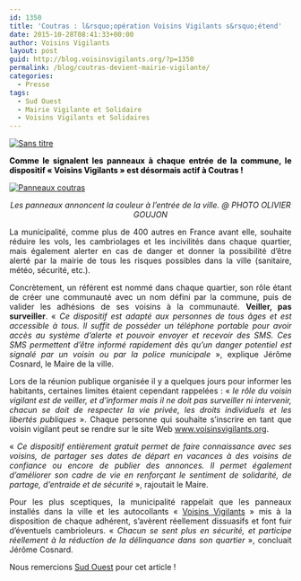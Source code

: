 ```yaml
---
id: 1350
title: 'Coutras : l&rsquo;opération Voisins Vigilants s&rsquo;étend'
date: 2015-10-28T08:41:33+00:00
author: Voisins Vigilants
layout: post
guid: http://blog.voisinsvigilants.org/?p=1350
permalink: /blog/coutras-devient-mairie-vigilante/
categories:
  - Presse
tags:
  - Sud Ouest
  - Mairie Vigilante et Solidaire
  - Voisins Vigilants et Solidaires
---
```

[<img class="aligncenter  wp-image-1351" src="./../../images/2015/10/Sans-titre.png" alt="Sans titre" />](./../../images/2015/10/Sans-titre.png)

<p style="text-align: justify;">
  <span style="color: #000000;"><strong>Comme le signalent les panneaux à chaque entrée de la commune, le dispositif « Voisins Vigilants » est désormais actif à Coutras !</strong></span>
</p>

<p style="text-align: justify;">
  <a href="./../../images/2015/10/Panneaux-coutras.jpg"><img class="aligncenter size-full wp-image-1353" src="./../../images/2015/10/Panneaux-coutras.jpg" alt="Panneaux coutras" /></a>
</p>

<p style="text-align: center;">
  <em>Les panneaux annoncent la couleur à l&rsquo;entrée de la ville. @ PHOTO OLIVIER GOUJON</em>
</p>

<p style="text-align: justify;">
  La municipalité, comme plus de 400 autres en France avant elle, souhaite réduire les vols, les cambriolages et les incivilités dans chaque quartier, mais également alerter en cas de danger et donner la possibilité d&rsquo;être alerté par la mairie de tous les risques possibles dans la ville (sanitaire, météo, sécurité, etc.).
</p>

<p style="text-align: justify;">
  Concrètement, un référent est nommé dans chaque quartier, son rôle étant de créer une communauté avec un nom défini par la commune, puis de valider les adhésions de ses voisins à la communauté. <strong>Veiller, pas surveiller</strong>. « <em>Ce dispositif est adapté aux personnes de tous âges et est accessible à tous. Il suffit de posséder un téléphone portable pour avoir accès au système d&rsquo;alerte et pouvoir envoyer et recevoir des SMS. Ces SMS permettent d&rsquo;être informé rapidement dès qu&rsquo;un danger potentiel est signalé par un voisin ou par la police municipale</em> », explique Jérôme Cosnard, le Maire de la ville.
</p>

<p style="text-align: justify;">
  Lors de la réunion publique organisée il y a quelques jours pour informer les habitants, certaines limites étaient cependant rappelées : «<em> le rôle du voisin vigilant est de veiller, et d&rsquo;informer mais il ne doit pas surveiller ni intervenir, chacun se doit de respecter la vie privée, les droits individuels et les libertés publiques</em> ». Chaque personne qui souhaite s&rsquo;inscrire en tant que voisin vigilant peut se rendre sur le site Web <a href="http://www.voisinsvigilants.org">www.voisinsvigilants.org</a>.
</p>

<p style="text-align: justify;">
  « <em>Ce dispositif entièrement gratuit permet de faire connaissance avec ses voisins, de partager ses dates de départ en vacances à des voisins de confiance ou encore de publier des annonces. Il permet également d&rsquo;améliorer son cadre de vie en renforçant le sentiment de solidarité, de partage, d&rsquo;entraide et de sécurité</em> », rajoutait le Maire.
</p>

<p style="text-align: justify;">
  Pour les plus sceptiques, la municipalité rappelait que les panneaux installés dans la ville et les autocollants « <a href="http://www.voisinsvigilants.org">Voisins Vigilants</a> » mis à la disposition de chaque adhérent, s&rsquo;avèrent réellement dissuasifs et font fuir d&rsquo;éventuels cambrioleurs. « <em>Chacun se sent plus en sécurité, et participe réellement à la réduction de la délinquance dans son quartier</em> », concluait Jérôme Cosnard.
</p>

<p style="text-align: justify;">
  Nous remercions <a href="http://www.sudouest.fr/2015/09/29/l-operation-voisins-vigilants-s-etend-2138362-2848.php">Sud Ouest</a> pour cet article !
</p>
